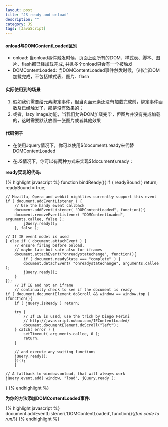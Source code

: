 ```yaml
---
layout: post
title: "JS ready and onload"
description: ""
category: JS
tags: [JavaScript]
---
```

#### onload与DOMContentLoaded区别

* onload: 当onload事件触发时候，页面上面所有的DOM、样式表、脚本、图片、flash都已经加载完成,
  并且多个onload只会有一个被触发
* DOMContentLoaded: 当DOMContentLoaded事件触发时候，仅仅当DOM加载完成，不包括样式表、图片、flash

#### 实际使用到的场景

1. 假如我们需要给元素绑定事件，但当页面元素还没有加载完成前，绑定事件函数及已经触发了，那是没有效果的；
2. 或者，lazy image功能，当我们允许DOM加载完毕，但图片并没有完成加载的，这时需要默认放置一张图片或者其他效果

#### 代码例子

  * 在使用Jquery情况下，你可以使用$(document).ready来代替DOMContentLoaded

  * 在JS情况下，你可以有两种方式来实现$(document).ready：

**ready实现的代码:**

{% highlight javascript %}
function bindReady(){
    if ( readyBound ) return;
    readyBound = true;
    
    // Mozilla, Opera and webkit nightlies currently support this event
    if ( document.addEventListener ) {
    	// Use the handy event callback
    	document.addEventListener( "DOMContentLoaded", function(){
    	document.removeEventListener( "DOMContentLoaded", arguments.callee, false );
    		jQuery.ready();
    	}, false );
    
    // If IE event model is used
    } else if ( document.attachEvent ) {
    	// ensure firing before onload,
    	// maybe late but safe also for iframes
    	document.attachEvent("onreadystatechange", function(){
    		if ( document.readyState === "complete" ) {
    		document.detachEvent( "onreadystatechange", arguments.callee );
    		jQuery.ready();
    	}
    });
    	// If IE and not an iframe
    	// continually check to see if the document is ready
    if ( document.documentElement.doScroll && window == window.top ) (function(){
    	if ( jQuery.isReady ) return;
    
    	try {
    		// If IE is used, use the trick by Diego Perini
    		// http://javascript.nwbox.com/IEContentLoaded/
    		document.documentElement.doScroll("left");
    	} catch( error ) {
    		setTimeout( arguments.callee, 0 );
    		return;
    	}
    
    	// and execute any waiting functions
    	jQuery.ready();
    	})();
    	}
    
    // A fallback to window.onload, that will always work
    jQuery.event.add( window, "load", jQuery.ready );
}
{% endhighlight %}

**为你的方法添加DOMContentLoaded事件:**

{% highlight javascript %}
document.addEventListener('DOMContentLoaded',function(){/*fun code to run*/})
{% endhighlight %}
